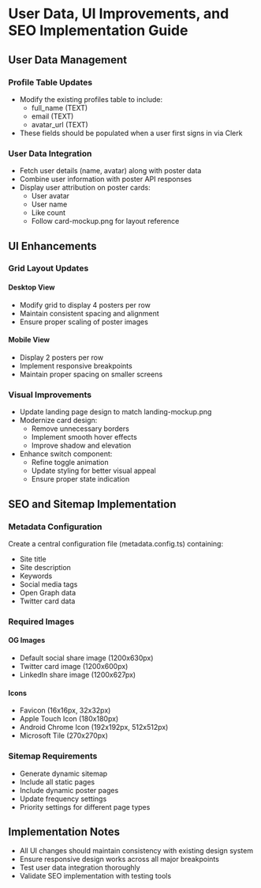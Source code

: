 # User Data, UI Improvements, and SEO Implementation Guide

## User Data Management

### Profile Table Updates
- Modify the existing profiles table to include:
  - full_name (TEXT)
  - email (TEXT)
  - avatar_url (TEXT)
- These fields should be populated when a user first signs in via Clerk

### User Data Integration
- Fetch user details (name, avatar) along with poster data
- Combine user information with poster API responses
- Display user attribution on poster cards:
  - User avatar
  - User name
  - Like count
  - Follow card-mockup.png for layout reference

## UI Enhancements

### Grid Layout Updates
#### Desktop View
- Modify grid to display 4 posters per row
- Maintain consistent spacing and alignment
- Ensure proper scaling of poster images

#### Mobile View
- Display 2 posters per row
- Implement responsive breakpoints
- Maintain proper spacing on smaller screens

### Visual Improvements
- Update landing page design to match landing-mockup.png
- Modernize card design:
  - Remove unnecessary borders
  - Implement smooth hover effects
  - Improve shadow and elevation
- Enhance switch component:
  - Refine toggle animation
  - Update styling for better visual appeal
  - Ensure proper state indication

## SEO and Sitemap Implementation

### Metadata Configuration
Create a central configuration file (metadata.config.ts) containing:
- Site title
- Site description
- Keywords
- Social media tags
- Open Graph data
- Twitter card data

### Required Images
#### OG Images
- Default social share image (1200x630px)
- Twitter card image (1200x600px)
- LinkedIn share image (1200x627px)

#### Icons
- Favicon (16x16px, 32x32px)
- Apple Touch Icon (180x180px)
- Android Chrome Icon (192x192px, 512x512px)
- Microsoft Tile (270x270px)

### Sitemap Requirements
- Generate dynamic sitemap
- Include all static pages
- Include dynamic poster pages
- Update frequency settings
- Priority settings for different page types

## Implementation Notes
- All UI changes should maintain consistency with existing design system
- Ensure responsive design works across all major breakpoints
- Test user data integration thoroughly
- Validate SEO implementation with testing tools